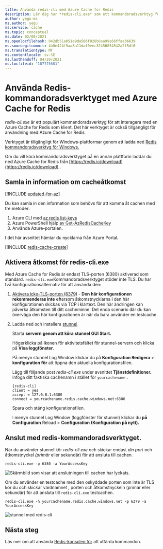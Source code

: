 ```yaml
---
title: Använda redis-cli med Azure Cache for Redis
description: Lär dig hur *redis-cli.exe* som ett kommandoradsverktyg för att interagera med en Azure Cache for Redis som en klient
author: yegu-ms
ms.author: yegu
ms.service: cache
ms.topic: conceptual
ms.date: 02/08/2021
ms.openlocfilehash: 042db51ab51e9da586f028b8aa99e66ffaa36639
ms.sourcegitcommit: 4b0e424f5aa8a11daf0eec32456854542a2f5df0
ms.translationtype: MT
ms.contentlocale: sv-SE
ms.lasthandoff: 04/20/2021
ms.locfileid: "107775681"
---
```

# <a name="use-the-redis-command-line-tool-with-azure-cache-for-redis"></a>Använda Redis-kommandoradsverktyget med Azure Cache for Redis

*redis-cli.exe* är ett populärt kommandoradsverktyg för att interagera med en Azure Cache for Redis som klient. Det här verktyget är också tillgängligt för användning med Azure Cache for Redis.

Verktyget är tillgängligt för Windows-plattformar genom att ladda ned [Redis kommandoradsverktyg för Windows.](https://github.com/MSOpenTech/redis/releases/) 

Om du vill köra kommandoradsverktyget på en annan plattform laddar du ned Azure Cache for Redis från [https://redis.io/download](https://redis.io/download) .

## <a name="gather-cache-access-information"></a>Samla in information om cacheåtkomst

[!INCLUDE [updated-for-az](../../includes/updated-for-az.md)]

Du kan samla in den information som behövs för att komma åt cachen med tre metoder:

1. Azure CLI med [az redis list-keys](/cli/azure/redis#az_redis_list_keys)
2. Azure PowerShell hjälp [av Get-AzRedisCacheKey](/powershell/module/az.rediscache/Get-AzRedisCacheKey)
3. Använda Azure-portalen.

I det här avsnittet hämtar du nycklarna från Azure Portal.

[!INCLUDE [redis-cache-create](../../includes/redis-cache-access-keys.md)]


## <a name="enable-access-for-redis-cliexe"></a>Aktivera åtkomst för redis-cli.exe

Med Azure Cache for Redis är endast TLS-porten (6380) aktiverad som standard. `redis-cli.exe`Kommandoradsverktyget stöder inte TLS. Du har två konfigurationsalternativ för att använda den:

1. [Aktivera icke-TLS-porten (6379)](cache-configure.md#access-ports)  -  **Den här konfigurationen rekommenderas inte** eftersom åtkomstnycklarna i den här konfigurationen skickas via TCP i klartext. Den här ändringen kan påverka åtkomsten till ditt cacheminne. Det enda scenario där du kan överväga den här konfigurationen är när du bara använder en testcache.

2. Ladda ned och installera [stunnel](https://www.stunnel.org/downloads.html).

    Starta **servern genom att köra stunnel GUI Start.**

    Högerklicka på ikonen för aktivitetsfältet för stunnel-servern och klicka på **Visa loggfönster.**

    På menyn stunnel Log Window klickar du på **Konfiguration Redigera**  >  **konfiguration för** att öppna den aktuella konfigurationsfilen.

    Lägg till följande post *redis-cli.exe* under avsnittet **Tjänstdefinitioner.** Infoga ditt faktiska cachenamn i stället för `yourcachename` . 

    ```
    [redis-cli]
    client = yes
    accept = 127.0.0.1:6380
    connect = yourcachename.redis.cache.windows.net:6380
    ```

    Spara och stäng konfigurationsfilen. 
  
    I menyn stunnel Log Window (loggfönster för stunnel) klickar du **på Configuration** Reload  >  **Configuration (Konfiguration på nytt).**


## <a name="connect-using-the-redis-command-line-tool"></a>Anslut med redis-kommandoradsverktyget.

När du använder stunnel kör *redis-cli.exe* och skickar endast *din port* och åtkomstnyckel *(primär* eller sekundär) för att ansluta till cachen.

```
redis-cli.exe -p 6380 -a YourAccessKey
```

![Skärmbild som visar att anslutningen till cachen har lyckats.](media/cache-how-to-redis-cli-tool/cache-redis-cli-stunnel.png)

Om du använder en testcache med den oskyddade porten som inte är TLS kör du och skickar värdnamnet ,  porten och åtkomstnyckeln (primär eller sekundär) för att ansluta till `redis-cli.exe` testcachen.   

```
redis-cli.exe -h yourcachename.redis.cache.windows.net -p 6379 -a YourAccessKey
```

![stunnel med redis-cli](media/cache-how-to-redis-cli-tool/cache-redis-cli-non-ssl.png)




## <a name="next-steps"></a>Nästa steg

Läs mer om att använda [Redis-konsolen för](cache-configure.md#redis-console) att utfärda kommandon.